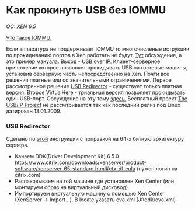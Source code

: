 # Как прокинуть USB без IOMMU
*OC: XEN 6.5*

[Что такое IOMMU.](https://ru.wikipedia.org/wiki/IOMMU)

Если аппаратура не поддерживает IOMMU то многочисленые иструкции по прокидыванию портов в Xen работать не будут. [Тут](https://discussions.citrix.com/topic/378774-xenserver-7-usb-passthrough-on-xen-46/) обсуждение, а [это](https://medium.com/@alexander.bazhenov/%D0%BF%D1%80%D0%BE%D0%B1%D1%80%D0%BE%D1%81-usb-%D1%83%D1%81%D1%82%D1%80%D0%BE%D0%B9%D1%81%D1%82%D0%B2-%D0%B2-xenserver-50a9b4e8a80a#.u2xieyosg) пример мануала.
Выход - USB over IP. Клиент-серверное приложение которое позволяет прокидывать USB на гостевые машины, установив серверную часть непосредственно на Xen.
Почти все решения платные или со значительными ограничениями. 
Первое рассмотренное решение [USB Redirector](http://www.incentivespro.com/index.htm) - существует только платная версия. Второе [VirtualHere](https://virtualhere.com/home) - триальная версия позволяет прокидывать один USB-порт. Обсуждение на эту тему [здесь.](http://blog.vadmin.ru/2010/04/usb.html)
Бесплатный проект [The USB/IP Project](https://sourceforge.net/projects/usbip/) не рассмтривается так как последний релиз под Linux датирован 13.01.2009.

### USB Redirector

Сделано по [этой](https://www.citrix.com/blogs/2012/02/29/usb-over-network-with-xenserver-6/) инструкции с поправкой на 64-х битную архитектуру сервера.

* Качаем DDK(Driver Development Kit) 6.5.0 https://www.citrix.com/downloads/xenserver/product-software/xenserver-65-standard.html#ctx-dl-eula (нужен логин на citrix.com)
* Распаковываем на той машине где установлен Xen Center (или монтируем образ на виртуальный дисковод).
* Импортируем виртуальную машину с помощью Xen Center (XenServer -> Import...). В locate указать ova.xml (J:\ddk\ova.xml)




